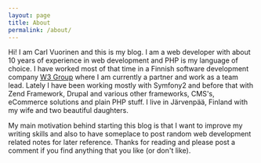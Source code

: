 ```yaml
---
layout: page
title: About
permalink: /about/
---
```


Hi! I am Carl Vuorinen and this is my blog. I am a web developer with about 10 years of experience in web development and PHP is my language of choice. I have worked most of that time in a Finnish software development company [W3 Group](http://w3.fi) where I am currently a partner and work as a team lead. Lately I have been working mostly with Symfony2 and before that with Zend Framework, Drupal and various other frameworks, CMS's, eCommerce solutions and plain PHP stuff. I live in Järvenpää, Finland with my wife and two beautiful daughters.

My main motivation behind starting this blog is that I want to improve my writing skills and also to have someplace to post random web development related notes for later reference. Thanks for reading and please post a comment if you find anything that you like (or don't like).

